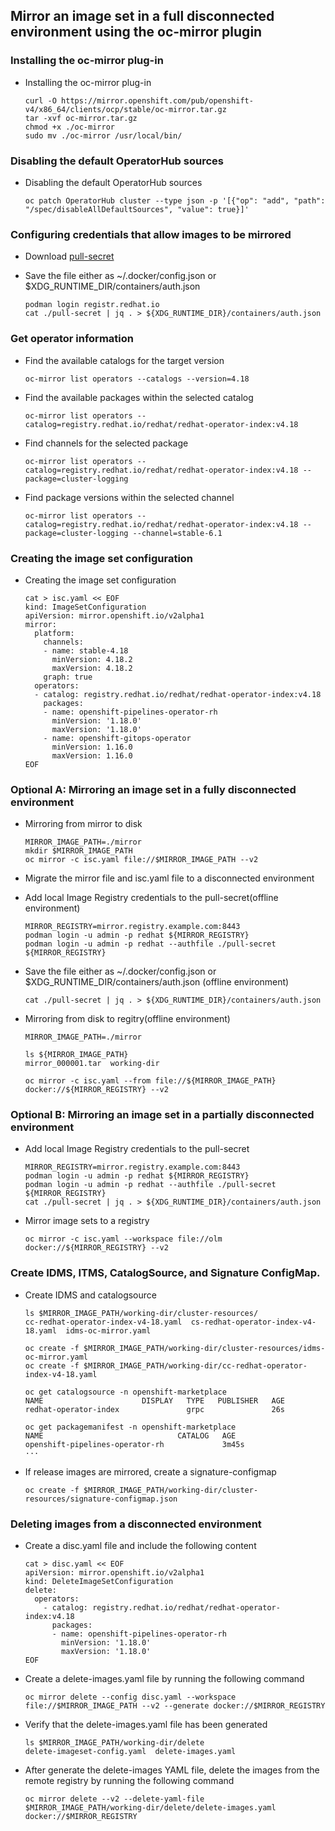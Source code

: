 ## Mirror an image set in a full disconnected environment using the oc-mirror plugin


### Installing the oc-mirror plug-in
* Installing the oc-mirror plug-in
  ```
  curl -O https://mirror.openshift.com/pub/openshift-v4/x86_64/clients/ocp/stable/oc-mirror.tar.gz
  tar -xvf oc-mirror.tar.gz
  chmod +x ./oc-mirror
  sudo mv ./oc-mirror /usr/local/bin/
  ```

### Disabling the default OperatorHub sources
* Disabling the default OperatorHub sources
  ```
  oc patch OperatorHub cluster --type json -p '[{"op": "add", "path": "/spec/disableAllDefaultSources", "value": true}]'
  ```

### Configuring credentials that allow images to be mirrored

* Download [pull-secret](https://console.redhat.com/openshift/install/pull-secret)
  
* Save the file either as ~/.docker/config.json or $XDG_RUNTIME_DIR/containers/auth.json
  ```
  podman login registr.redhat.io
  cat ./pull-secret | jq . > ${XDG_RUNTIME_DIR}/containers/auth.json
  ```

### Get operator information

* Find the available catalogs for the target version
  ```
  oc-mirror list operators --catalogs --version=4.18
  ```

* Find the available packages within the selected catalog
  ```
  oc-mirror list operators --catalog=registry.redhat.io/redhat/redhat-operator-index:v4.18
  ```

* Find channels for the selected package
  ```
  oc-mirror list operators --catalog=registry.redhat.io/redhat/redhat-operator-index:v4.18 --package=cluster-logging
  ```

* Find package versions within the selected channel
  ```
  oc-mirror list operators --catalog=registry.redhat.io/redhat/redhat-operator-index:v4.18 --package=cluster-logging --channel=stable-6.1
  ```


### Creating the image set configuration

* Creating the image set configuration

  ```
  cat > isc.yaml << EOF
  kind: ImageSetConfiguration
  apiVersion: mirror.openshift.io/v2alpha1
  mirror:
    platform:
      channels:
      - name: stable-4.18
        minVersion: 4.18.2
        maxVersion: 4.18.2
      graph: true
    operators:
    - catalog: registry.redhat.io/redhat/redhat-operator-index:v4.18
      packages:
      - name: openshift-pipelines-operator-rh
        minVersion: '1.18.0'
        maxVersion: '1.18.0'
      - name: openshift-gitops-operator
        minVersion: 1.16.0
        maxVersion: 1.16.0
  EOF
  ```
### Optional A: Mirroring an image set in a fully disconnected environment
* Mirroring from mirror to disk 

  ```
  MIRROR_IMAGE_PATH=./mirror
  mkdir $MIRROR_IMAGE_PATH
  oc mirror -c isc.yaml file://$MIRROR_IMAGE_PATH --v2
  ```

* Migrate the mirror file and isc.yaml file to a disconnected environment

* Add local Image Registry credentials to the pull-secret(offline environment)
  ```
  MIRROR_REGISTRY=mirror.registry.example.com:8443
  podman login -u admin -p redhat ${MIRROR_REGISTRY}
  podman login -u admin -p redhat --authfile ./pull-secret ${MIRROR_REGISTRY}
  ```
  
* Save the file either as ~/.docker/config.json or $XDG_RUNTIME_DIR/containers/auth.json (offline environment)
  ```
  cat ./pull-secret | jq . > ${XDG_RUNTIME_DIR}/containers/auth.json
  ```

* Mirroring from disk to regitry(offline environment)
  ```
  MIRROR_IMAGE_PATH=./mirror

  ls ${MIRROR_IMAGE_PATH}
  mirror_000001.tar  working-dir

  oc mirror -c isc.yaml --from file://${MIRROR_IMAGE_PATH} docker://${MIRROR_REGISTRY} --v2
  ```

### Optional B: Mirroring an image set in a partially disconnected environment

* Add local Image Registry credentials to the pull-secret
  ```
  MIRROR_REGISTRY=mirror.registry.example.com:8443
  podman login -u admin -p redhat ${MIRROR_REGISTRY}
  podman login -u admin -p redhat --authfile ./pull-secret ${MIRROR_REGISTRY}
  cat ./pull-secret | jq . > ${XDG_RUNTIME_DIR}/containers/auth.json
  ```

* Mirror image sets to a registry
  ```
  oc mirror -c isc.yaml --workspace file://olm docker://${MIRROR_REGISTRY} --v2
  ```
  
### Create IDMS, ITMS, CatalogSource, and Signature ConfigMap.

* Create IDMS and catalogsource
  ```
  ls $MIRROR_IMAGE_PATH/working-dir/cluster-resources/
  cc-redhat-operator-index-v4-18.yaml  cs-redhat-operator-index-v4-18.yaml  idms-oc-mirror.yaml

  oc create -f $MIRROR_IMAGE_PATH/working-dir/cluster-resources/idms-oc-mirror.yaml
  oc create -f $MIRROR_IMAGE_PATH/working-dir/cc-redhat-operator-index-v4-18.yaml

  oc get catalogsource -n openshift-marketplace
  NAME                      DISPLAY   TYPE   PUBLISHER   AGE
  redhat-operator-index               grpc               26s

  oc get packagemanifest -n openshift-marketplace
  NAME                              CATALOG   AGE
  openshift-pipelines-operator-rh             3m45s
  ···
  ```
* If release images are mirrored, create a signature-configmap
  ```
  oc create -f $MIRROR_IMAGE_PATH/working-dir/cluster-resources/signature-configmap.json  
  ```

### Deleting images from a disconnected environment 

* Create a disc.yaml file and include the following content
  ```
  cat > disc.yaml << EOF
  apiVersion: mirror.openshift.io/v2alpha1
  kind: DeleteImageSetConfiguration
  delete:
    operators:
      - catalog: registry.redhat.io/redhat/redhat-operator-index:v4.18
        packages:
        - name: openshift-pipelines-operator-rh
          minVersion: '1.18.0'
          maxVersion: '1.18.0'
  EOF
  ```
* Create a delete-images.yaml file by running the following command
  ```
  oc mirror delete --config disc.yaml --workspace file://$MIRROR_IMAGE_PATH --v2 --generate docker://$MIRROR_REGISTRY
  ```
* Verify that the delete-images.yaml file has been generated
  ```
  ls $MIRROR_IMAGE_PATH/working-dir/delete
  delete-imageset-config.yaml  delete-images.yaml
  ```

* After generate the delete-images YAML file, delete the images from the remote registry by running the following command
  ```
  oc mirror delete --v2 --delete-yaml-file $MIRROR_IMAGE_PATH/working-dir/delete/delete-images.yaml docker://$MIRROR_REGISTRY
  ```
